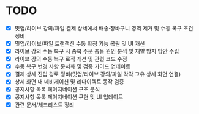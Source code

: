 # TODO
- [x] 밋업/라이브 강의/파일 결제 상세에서 배송·장바구니 영역 제거 및 수동 복구 조건 정비
- [x] 밋업/라이브/파일 트랜잭션 수동 확정 기능 복원 및 UI 개선
- [x] 라이브 강의 수동 복구 시 중복 주문 충돌 원인 분석 및 재발 방지 방안 수립
- [x] 라이브 강의 수동 복구 로직 개선 및 관련 코드 수정
- [x] 수동 복구 변경 사항 문서화 및 검증 가이드 업데이트
- [x] 결제 상세 진입 경로 정비(밋업/라이브 강의/파일 각각 고유 상세 화면 연결)
- [x] 상세 화면 내 네비게이션 및 리다이렉트 동작 검증
- [x] 공지사항 목록 페이지네이션 구조 분석
- [x] 공지사항 목록 페이지네이션 구현 및 UI 업데이트
- [x] 관련 문서/체크리스트 정리
